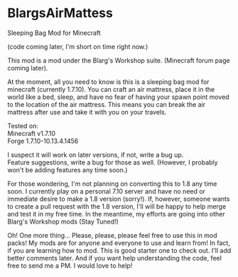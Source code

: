 # BlargsAirMattess
Sleeping Bag Mod for Minecraft

(code coming later, I'm short on time right now.)

This mod is a mod under the Blarg's Workshop suite. (Minecraft forum page coming later).

At the moment, all you need to know is this is a sleeping bag mod for minecraft (currently 1.7.10).  You can craft an air mattress, place it in the world like a bed, sleep, and have no fear of having your spawn point moved to the location of the air mattress.  This means you can break the air mattress after use and take it with you on your travels.

Tested on:<br/>
Minecraft v1.7.10<br/>
Forge 1.7.10-10.13.4.1456

I suspect it will work on later versions, if not, write a bug up.<br/>
Feature suggestions, write a bug for those as well. (However, I probably won't be adding features any time soon.)

For those wondering, I'm not planning on converting this to 1.8 any time soon.  I currently play on a personal 7.10 server and have no need or immediate desire to make a 1.8 version (sorry!).  If, however, someone wants to create a pull request with the 1.8 version, I'll will be happy to help merge and test it in my free time.  In the meantime, my efforts are going into other Blarg's Workshop mods (Stay Tuned!)

Oh! One more thing... Please, please, please feel free to use this in mod packs!  My mods are for anyone and everyone to use and learn from!  In fact, if you are learning how to mod.  This is good starter one to check out.  I'll add better comments later.  And if you want help understanding the code, feel free to send me a PM.  I would love to help!
